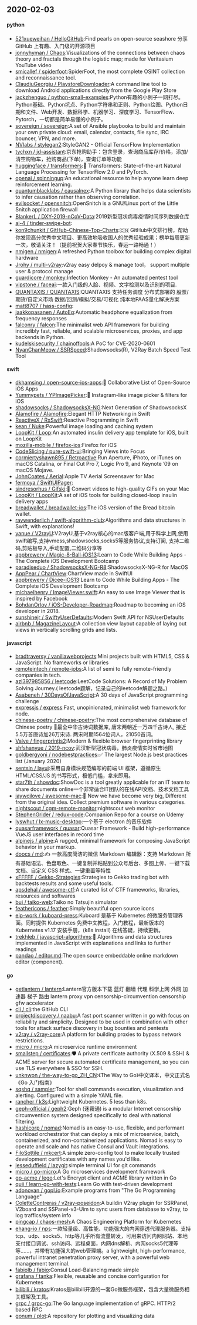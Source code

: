 ## 2020-02-03

#### python
* [521xueweihan / HelloGitHub](https://github.com/521xueweihan/HelloGitHub):Find pearls on open-source seashore 分享 GitHub 上有趣、入门级的开源项目
* [jonnyhyman / Chaos](https://github.com/jonnyhyman/Chaos):Visualizations of the connections between chaos theory and fractals through the logistic map; made for Veritasium YouTube video
* [smicallef / spiderfoot](https://github.com/smicallef/spiderfoot):SpiderFoot, the most complete OSINT collection and reconnaissance tool.
* [ClaudiuGeorgiu / PlaystoreDownloader](https://github.com/ClaudiuGeorgiu/PlaystoreDownloader):A command line tool to download Android applications directly from the Google Play Store
* [jackzhenguo / python-small-examples](https://github.com/jackzhenguo/python-small-examples):Python有趣的小例子一网打尽。Python基础、Python坑点、Python字符串和正则、Python绘图、Python日期和文件、Web开发、数据科学、机器学习、深度学习、TensorFlow、Pytorch，一切都是简单易懂的小例子。
* [sovereign / sovereign](https://github.com/sovereign/sovereign):A set of Ansible playbooks to build and maintain your own private cloud: email, calendar, contacts, file sync, IRC bouncer, VPN, and more.
* [NVlabs / stylegan2](https://github.com/NVlabs/stylegan2):StyleGAN2 - Official TensorFlow Implementation
* [tychxn / jd-assistant](https://github.com/tychxn/jd-assistant):京东抢购助手：包含登录，查询商品库存/价格，添加/清空购物车，抢购商品(下单)，查询订单等功能
* [huggingface / transformers](https://github.com/huggingface/transformers):🤗
Transformers: State-of-the-art Natural Language Processing for TensorFlow 2.0 and PyTorch.
* [openai / spinningup](https://github.com/openai/spinningup):An educational resource to help anyone learn deep reinforcement learning.
* [quantumblacklabs / causalnex](https://github.com/quantumblacklabs/causalnex):A Python library that helps data scientists to infer causation rather than observing correlation.
* [evilsocket / opensnitch](https://github.com/evilsocket/opensnitch):OpenSnitch is a GNU/Linux port of the Little Snitch application firewall
* [BlankerL / DXY-2019-nCoV-Data](https://github.com/BlankerL/DXY-2019-nCoV-Data):2019新型冠状病毒疫情时间序列数据仓库
* [aj-4 / tinder-swipe-bot](https://github.com/aj-4/tinder-swipe-bot):
* [kon9chunkit / GitHub-Chinese-Top-Charts](https://github.com/kon9chunkit/GitHub-Chinese-Top-Charts):🇨🇳
GitHub中文排行榜，帮助你发现高分优秀中文项目、更高效地吸收国人的优秀经验成果；榜单每周更新一次，敬请关注！（提前祝贺大家春节快乐，春运一路畅通！）
* [nmigen / nmigen](https://github.com/nmigen/nmigen):A refreshed Python toolbox for building complex digital hardware
* [Jrohy / multi-v2ray](https://github.com/Jrohy/multi-v2ray):v2ray easy delpoy & manage tool， support multiple user & protocol manage
* [guardicore / monkey](https://github.com/guardicore/monkey):Infection Monkey - An automated pentest tool
* [vipstone / faceai](https://github.com/vipstone/faceai):一款入门级的人脸、视频、文字检测以及识别的项目.
* [QUANTAXIS / QUANTAXIS](https://github.com/QUANTAXIS/QUANTAXIS):QUANTAXIS 支持任务调度 分布式部署的 股票/期货/自定义市场 数据/回测/模拟/交易/可视化 纯本地PAAS量化解决方案
* [matt8707 / hass-config](https://github.com/matt8707/hass-config):
* [jaakkopasanen / AutoEq](https://github.com/jaakkopasanen/AutoEq):Automatic headphone equalization from frequency responses
* [falconry / falcon](https://github.com/falconry/falcon):The minimalist web API framework for building incredibly fast, reliable, and scalable microservices, proxies, and app backends in Python.
* [kudelskisecurity / chainoffools](https://github.com/kudelskisecurity/chainoffools):A PoC for CVE-2020-0601
* [NyanChanMeow / SSRSpeed](https://github.com/NyanChanMeow/SSRSpeed):Shadowsocks(R), V2Ray Batch Speed Test Tool

#### swift
* [dkhamsing / open-source-ios-apps](https://github.com/dkhamsing/open-source-ios-apps):📱
Collaborative List of Open-Source iOS Apps
* [Yummypets / YPImagePicker](https://github.com/Yummypets/YPImagePicker):📸
Instagram-like image picker & filters for iOS
* [shadowsocks / ShadowsocksX-NG](https://github.com/shadowsocks/ShadowsocksX-NG):Next Generation of ShadowsocksX
* [Alamofire / Alamofire](https://github.com/Alamofire/Alamofire):Elegant HTTP Networking in Swift
* [ReactiveX / RxSwift](https://github.com/ReactiveX/RxSwift):Reactive Programming in Swift
* [kean / Nuke](https://github.com/kean/Nuke):Powerful image loading and caching system
* [LoopKit / Loop](https://github.com/LoopKit/Loop):An automated insulin delivery app template for iOS, built on LoopKit
* [mozilla-mobile / firefox-ios](https://github.com/mozilla-mobile/firefox-ios):Firefox for iOS
* [CodeSlicing / pure-swift-ui](https://github.com/CodeSlicing/pure-swift-ui):Bringing Views into Focus
* [cormiertyshawn895 / Retroactive](https://github.com/cormiertyshawn895/Retroactive):Run Aperture, iPhoto, or iTunes on macOS Catalina, or Final Cut Pro 7, Logic Pro 9, and Keynote ’09 on macOS Mojave.
* [JohnCoates / Aerial](https://github.com/JohnCoates/Aerial):Apple TV Aerial Screensaver for Mac
* [fermoya / SwiftUIPager](https://github.com/fermoya/SwiftUIPager):
* [sindresorhus / Gifski](https://github.com/sindresorhus/Gifski):🌈
Convert videos to high-quality GIFs on your Mac
* [LoopKit / LoopKit](https://github.com/LoopKit/LoopKit):A set of iOS tools for building closed-loop insulin delivery apps
* [breadwallet / breadwallet-ios](https://github.com/breadwallet/breadwallet-ios):The iOS version of the Bread bitcoin wallet.
* [raywenderlich / swift-algorithm-club](https://github.com/raywenderlich/swift-algorithm-club):Algorithms and data structures in Swift, with explanations!
* [yanue / V2rayU](https://github.com/yanue/V2rayU):V2rayU,基于v2ray核心的mac版客户端,用于科学上网,使用swift编写,支持vmess,shadowsocks,socks5等服务协议,支持订阅, 支持二维码,剪贴板导入,手动配置,二维码分享等
* [appbrewery / Magic-8-Ball-iOS13](https://github.com/appbrewery/Magic-8-Ball-iOS13):Learn to Code While Building Apps - The Complete iOS Development Bootcamp
* [paradiseduo / ShadowsocksX-NG-R8](https://github.com/paradiseduo/ShadowsocksX-NG-R8):ShadowsocksX-NG-R for MacOS
* [AppPear / ChartView](https://github.com/AppPear/ChartView):ChartView made in SwiftUI
* [appbrewery / Dicee-iOS13](https://github.com/appbrewery/Dicee-iOS13):Learn to Code While Building Apps - The Complete iOS Development Bootcamp
* [michaelhenry / ImageViewer.swift](https://github.com/michaelhenry/ImageViewer.swift):An easy to use Image Viewer that is inspired by Facebook
* [BohdanOrlov / iOS-Developer-Roadmap](https://github.com/BohdanOrlov/iOS-Developer-Roadmap):Roadmap to becoming an iOS developer in 2018.
* [sunshinejr / SwiftyUserDefaults](https://github.com/sunshinejr/SwiftyUserDefaults):Modern Swift API for NSUserDefaults
* [airbnb / MagazineLayout](https://github.com/airbnb/MagazineLayout):A collection view layout capable of laying out views in vertically scrolling grids and lists.

#### javascript
* [bradtraversy / vanillawebprojects](https://github.com/bradtraversy/vanillawebprojects):Mini projects built with HTML5, CSS & JavaScript. No frameworks or libraries
* [remoteintech / remote-jobs](https://github.com/remoteintech/remote-jobs):A list of semi to fully remote-friendly companies in tech.
* [azl397985856 / leetcode](https://github.com/azl397985856/leetcode):LeetCode Solutions: A Record of My Problem Solving Journey.( leetcode题解，记录自己的leetcode解题之路。)
* [Asabeneh / 30DaysOfJavaScript](https://github.com/Asabeneh/30DaysOfJavaScript):A 30 days of JavaScript programming challenge
* [expressjs / express](https://github.com/expressjs/express):Fast, unopinionated, minimalist web framework for node.
* [chinese-poetry / chinese-poetry](https://github.com/chinese-poetry/chinese-poetry):The most comprehensive database of Chinese poetry 🧶最全中华古诗词数据库, 唐宋两朝近一万四千古诗人, 接近5.5万首唐诗加26万宋诗. 两宋时期1564位词人，21050首词。
* [Valve / fingerprintjs2](https://github.com/Valve/fingerprintjs2):Modern & flexible browser fingerprinting library
* [shfshanyue / 2019-ncov](https://github.com/shfshanyue/2019-ncov):武汉新型冠状病毒，肺炎疫情实时省市地图
* [goldbergyoni / nodebestpractices](https://github.com/goldbergyoni/nodebestpractices):✅
The largest Node.js best practices list (January 2020)
* [sentsin / layui](https://github.com/sentsin/layui):采用自身模块规范编写的前端 UI 框架，遵循原生 HTML/CSS/JS 的书写形式，极低门槛，拿来即用。
* [star7th / showdoc](https://github.com/star7th/showdoc):ShowDoc is a tool greatly applicable for an IT team to share documents online一个非常适合IT团队的在线API文档、技术文档工具
* [jaywcjlove / awesome-mac](https://github.com/jaywcjlove/awesome-mac): Now we have become very big, Different from the original idea. Collect premium software in various categories.
* [nightscout / cgm-remote-monitor](https://github.com/nightscout/cgm-remote-monitor):nightscout web monitor
* [StephenGrider / redux-code](https://github.com/StephenGrider/redux-code):Companion Repo for a course on Udemy
* [lyswhut / lx-music-desktop](https://github.com/lyswhut/lx-music-desktop):一个基于 electron 的音乐软件
* [quasarframework / quasar](https://github.com/quasarframework/quasar):Quasar Framework - Build high-performance VueJS user interfaces in record time
* [alpinejs / alpine](https://github.com/alpinejs/alpine):A rugged, minimal framework for composing JavaScript behavior in your markup.
* [doocs / md](https://github.com/doocs/md):✍ 一款高度简洁的微信 Markdown 编辑器：支持 Markdown 所有基础语法、色盘取色、一键复制并粘贴到公众号后台、多图上传、一键下载文档、自定义 CSS 样式、一键重置等特性
* [xFFFFF / Gekko-Strategies](https://github.com/xFFFFF/Gekko-Strategies):Strategies to Gekko trading bot with backtests results and some useful tools.
* [apsdehal / awesome-ctf](https://github.com/apsdehal/awesome-ctf):A curated list of CTF frameworks, libraries, resources and softwares
* [bui / taiko-web](https://github.com/bui/taiko-web):Taiko no Tatsujin simulator
* [feathericons / feather](https://github.com/feathericons/feather):Simply beautiful open source icons
* [eip-work / kuboard-press](https://github.com/eip-work/kuboard-press):Kuboard 是基于 Kubernetes 的微服务管理界面。同时提供 Kubernetes 免费中文教程，入门教程，最新版本的 Kubernetes v1.17 安装手册，(k8s install) 在线答疑，持续更新。
* [trekhleb / javascript-algorithms](https://github.com/trekhleb/javascript-algorithms):📝
Algorithms and data structures implemented in JavaScript with explanations and links to further readings
* [pandao / editor.md](https://github.com/pandao/editor.md):The open source embeddable online markdown editor (component).

#### go
* [getlantern / lantern](https://github.com/getlantern/lantern):Lantern官方版本下载 蓝灯 翻墙 代理 科学上网 外网 加速器 梯子 路由 lantern proxy vpn censorship-circumvention censorship gfw accelerator
* [cli / cli](https://github.com/cli/cli):the GitHub CLI
* [projectdiscovery / naabu](https://github.com/projectdiscovery/naabu):A fast port scanner written in go with focus on reliability and simplicity. Designed to be used in combination with other tools for attack surface discovery in bug bounties and pentests
* [v2ray / v2ray-core](https://github.com/v2ray/v2ray-core):A platform for building proxies to bypass network restrictions.
* [micro / micro](https://github.com/micro/micro):A microservice runtime environment
* [smallstep / certificates](https://github.com/smallstep/certificates):🛡️
A private certificate authority (X.509 & SSH) & ACME server for secure automated certificate management, so you can use TLS everywhere & SSO for SSH.
* [unknwon / the-way-to-go_ZH_CN](https://github.com/unknwon/the-way-to-go_ZH_CN):《The Way to Go》中文译本，中文正式名《Go 入门指南》
* [sqshq / sampler](https://github.com/sqshq/sampler):Tool for shell commands execution, visualization and alerting. Configured with a simple YAML file.
* [rancher / k3s](https://github.com/rancher/k3s):Lightweight Kubernetes. 5 less than k8s.
* [geph-official / geph2](https://github.com/geph-official/geph2):Geph (迷霧通) is a modular Internet censorship circumvention system designed specifically to deal with national filtering.
* [hashicorp / nomad](https://github.com/hashicorp/nomad):Nomad is an easy-to-use, flexible, and performant workload orchestrator that can deploy a mix of microservice, batch, containerized, and non-containerized applications. Nomad is easy to operate and scale and has native Consul and Vault integrations.
* [FiloSottile / mkcert](https://github.com/FiloSottile/mkcert):A simple zero-config tool to make locally trusted development certificates with any names you'd like.
* [jesseduffield / lazygit](https://github.com/jesseduffield/lazygit):simple terminal UI for git commands
* [micro / go-micro](https://github.com/micro/go-micro):A Go microservices development framework
* [go-acme / lego](https://github.com/go-acme/lego):Let's Encrypt client and ACME library written in Go
* [quii / learn-go-with-tests](https://github.com/quii/learn-go-with-tests):Learn Go with test-driven development
* [adonovan / gopl.io](https://github.com/adonovan/gopl.io):Example programs from "The Go Programming Language"
* [ColetteContreras / v2ray-poseidon](https://github.com/ColetteContreras/v2ray-poseidon):A buildin V2ray plugin for SSRPanel, V2board and SSPanel-v3-Uim to sync users from database to v2ray, to log traffics/system info
* [pingcap / chaos-mesh](https://github.com/pingcap/chaos-mesh):A Chaos Engineering Platform for Kubernetes
* [ehang-io / nps](https://github.com/ehang-io/nps):一款轻量级、高性能、功能强大的内网穿透代理服务器。支持tcp、udp、socks5、http等几乎所有流量转发，可用来访问内网网站、本地支付接口调试、ssh访问、远程桌面，内网dns解析、内网socks5代理等等……，并带有功能强大的web管理端。a lightweight, high-performance, powerful intranet penetration proxy server, with a powerful web management terminal.
* [fabiolb / fabio](https://github.com/fabiolb/fabio):Consul Load-Balancing made simple
* [grafana / tanka](https://github.com/grafana/tanka):Flexible, reusable and concise configuration for Kubernetes
* [bilibili / kratos](https://github.com/bilibili/kratos):Kratos是bilibili开源的一套Go微服务框架，包含大量微服务相关框架及工具。
* [grpc / grpc-go](https://github.com/grpc/grpc-go):The Go language implementation of gRPC. HTTP/2 based RPC
* [gonum / plot](https://github.com/gonum/plot):A repository for plotting and visualizing data
